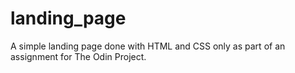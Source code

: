 # landing_page
A simple landing page done with HTML and CSS only as part of an assignment for The Odin Project.
